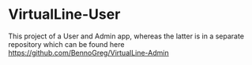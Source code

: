 # VirtualLine-User

This project of a User and Admin app, whereas the latter is in a separate repository which can be found here https://github.com/BennoGreg/VirtualLine-Admin
